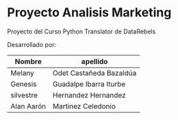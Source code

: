 # Proyecto Analisis Marketing
Proyecto del Curso Python Translator de DataRebels

Desarrollado por:

| Nombre |	apellido | 
| ---- | ---- |
| Melany |	Odet Castañeda Bazaldúa |
| Genesis |	Guadalpe Ibarra Iturbe |
| silvestre |	Hernandez Hernandez |
| Alan Aarón |	Martinez Celedonio |

